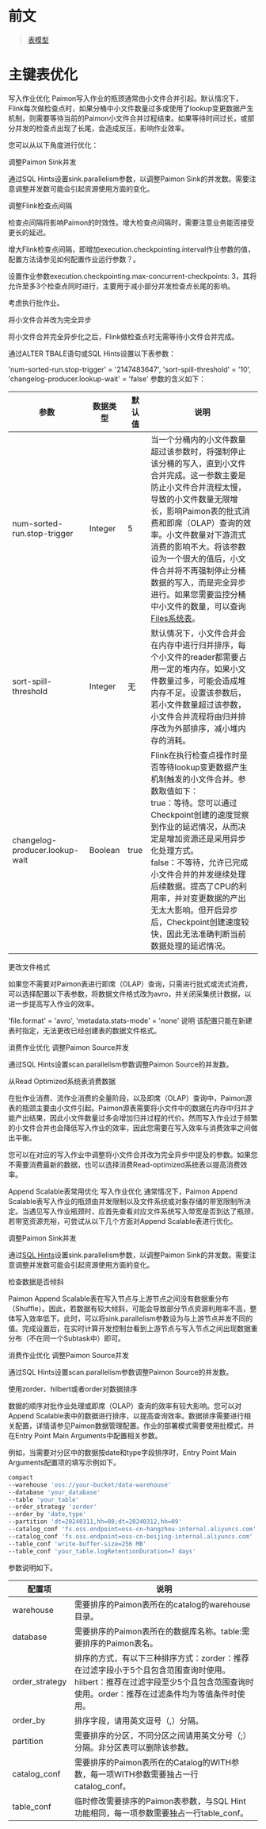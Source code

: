 # 前文
> [表模型](https://help.aliyun.com/zh/flink/use-cases/basic-concepts?spm=a2c4g.11186623.0.0.167a719ekfAuH4#64abb97f8fnfe)
# 主键表优化
写入作业优化
Paimon写入作业的瓶颈通常由小文件合并引起。默认情况下，Flink每次做检查点时，如果分桶中小文件数量过多或使用了lookup变更数据产生机制，则需要等待当前的Paimon小文件合并过程结束。如果等待时间过长，或部分并发的检查点出现了长尾，会造成反压，影响作业效率。

您可以从以下角度进行优化：

调整Paimon Sink并发

通过SQL Hints设置sink.parallelism参数，以调整Paimon Sink的并发数。需要注意调整并发数可能会引起资源使用方面的变化。

调整Flink检查点间隔

检查点间隔将影响Paimon的时效性。增大检查点间隔时，需要注意业务能否接受更长的延迟。

增大Flink检查点间隔，即增加execution.checkpointing.interval作业参数的值，配置方法请参见如何配置作业运行参数？。

设置作业参数execution.checkpointing.max-concurrent-checkpoints: 3，其将允许至多3个检查点同时进行，主要用于减小部分并发检查点长尾的影响。

考虑执行批作业。

将小文件合并改为完全异步

将小文件合并完全异步化之后，Flink做检查点时无需等待小文件合并完成。

通过ALTER TBALE语句或SQL Hints设置以下表参数：

 
'num-sorted-run.stop-trigger' = '2147483647',
'sort-spill-threshold' = '10',
'changelog-producer.lookup-wait' = 'false'
参数的含义如下：

|参数 | 数据类型 | 默认值 | 说明|
| -- | -- | -- | -- |
| num-sorted-run.stop-trigger | Integer | 5 | 当一个分桶内的小文件数量超过该参数时，将强制停止该分桶的写入，直到小文件合并完成。这一参数主要是防止小文件合并流程太慢，导致的小文件数量无限增长，影响Paimon表的批式消费和即席（OLAP）查询的效率。小文件数量对下游流式消费的影响不大。将该参数设为一个很大的值后，小文件合并将不再强制停止分桶数据的写入，而是完全异步进行。如果您需要监控分桶中小文件的数量，可以查询 [Files系统表](https://help.aliyun.com/zh/flink/use-cases/paimon-system-table?spm=a2c4g.11186623.0.0.4fd59c454Jruv5#89c4fd9625xl4)。|
| sort-spill-threshold | Integer | 无 | 默认情况下，小文件合并会在内存中进行归并排序，每个小文件的reader都需要占用一定的堆内存。如果小文件数量过多，可能会造成堆内存不足。设置该参数后，若小文件数量超过该参数，小文件合并流程将由归并排序改为外部排序，减小堆内存的消耗。 |
| changelog-producer.lookup-wait | Boolean | true | Flink在执行检查点操作时是否等待lookup变更数据产生机制触发的小文件合并。参数取值如下：<br>true：等待。您可以通过Checkpoint创建的速度觉察到作业的延迟情况，从而决定是增加资源还是采用异步化处理方式。<br>false：不等待，允许已完成小文件合并的并发继续处理后续数据。提高了CPU的利用率，并对变更数据的产出无太大影响。但开启异步后，Checkpoint创建速度较快，因此无法准确判断当前数据处理的延迟情况。 |

更改文件格式

如果您不需要对Paimon表进行即席（OLAP）查询，只需进行批式或流式消费，可以选择配置以下表参数，将数据文件格式改为avro，并关闭采集统计数据，以进一步提高写入作业的效率。

 
'file.format' = 'avro',
'metadata.stats-mode' = 'none'
说明
该配置只能在新建表时指定，无法更改已经创建表的数据文件格式。

消费作业优化
调整Paimon Source并发

通过SQL Hints设置scan.parallelism参数调整Paimon Source的并发数。

从Read Optimized系统表消费数据

在批作业消费、流作业消费的全量阶段，以及即席（OLAP）查询中，Paimon源表的瓶颈主要由小文件引起。Paimon源表需要将小文件中的数据在内存中归并才能产出结果，因此小文件数量过多会增加归并过程的代价。然而写入作业过于频繁的小文件合并也会降低写入作业的效率，因此您需要在写入效率与消费效率之间做出平衡。

您可以在对应的写入作业中调整将小文件合并改为完全异步中提及的参数。如果您不需要消费最新的数据，也可以选择消费Read-optimized系统表以提高消费效率。

Append Scalable表常用优化
写入作业优化
通常情况下，Paimon Append Scalable表写入作业的瓶颈由并发限制以及文件系统或对象存储的带宽限制所决定。当遇见写入作业瓶颈时，应首先查看对应文件系统写入带宽是否到达了瓶颈，若带宽资源充裕，可尝试从以下几个方面对Append Scalable表进行优化。

调整Paimon Sink并发

通过[SQL Hints](https://help.aliyun.com/zh/flink/user-guide/manage-apache-paimon-catalogs?spm=a2c4g.11186623.0.0.4fd59c45MSrzsH#c4d92b2f0fl6k)设置sink.parallelism参数，以调整Paimon Sink的并发数。需要注意调整并发数可能会引起资源使用方面的变化。

检查数据是否倾斜

Paimon Append Scalable表在写入节点与上游节点之间没有数据重分布（Shuffle）。因此，若数据有较大倾斜，可能会导致部分节点资源利用率不高，整体写入效率低下。此时，可以将sink.parallelism参数设为与上游节点并发不同的值。完成设置后，在实时计算开发控制台看到上游节点与写入节点之间出现数据重分布（不在同一个Subtask中）即可。

消费作业优化
调整Paimon Source并发

通过SQL Hints设置scan.parallelism参数调整Paimon Source的并发数。

使用zorder、hilbert或者order对数据排序

数据的顺序对批作业处理或即席（OLAP）查询的效率有较大影响。您可以对Append Scalable表中的数据进行排序，以提高查询效率。数据排序需要进行相关配置，详情请参见Paimon数据管理配置。作业的部署模式需要使用批模式，并在Entry Point Main Arguments中配置相关参数。

例如，当需要对分区中的数据按date和type字段排序时，Entry Point Main Arguments配置项的填写示例如下。

```bash
compact
--warehouse 'oss://your-bucket/data-warehouse'
--database 'your_database'
--table 'your_table'
--order_strategy 'zorder'
--order_by 'date,type'
--partition 'dt=20240311,hh=08;dt=20240312,hh=09'
--catalog_conf 'fs.oss.endpoint=oss-cn-hangzhou-internal.aliyuncs.com'
--catalog_conf 'fs.oss.endpoint=oss-cn-beijing-internal.aliyuncs.com'
--table_conf 'write-buffer-size=256 MB'
--table_conf 'your_table.logRetentionDuration=7 days'
```
参数说明如下。

| 配置项 | 说明 |
| -- | -- |
| warehouse | 需要排序的Paimon表所在的catalog的warehouse目录。|
|database|需要排序的Paimon表所在的数据库名称。table:需要排序的Paimon表名。|
| order_strategy |排序的方式，有以下三种排序方式：zorder：推荐在过滤字段小于5个且包含范围查询时使用。hilbert：推荐在过滤字段至少5个且包含范围查询时使用。order：推荐在过滤条件均为等值条件时使用。
|order_by|排序字段，请用英文逗号（,）分隔。
|partition|需要排序的分区，不同分区之间请用英文分号（;）分隔。非分区表可以删除该参数。
|catalog_conf|需要排序的Paimon表所在的Catalog的WITH参数，每一项WITH参数需要独占一行catalog_conf。
|table_conf|临时修改需要排序的Paimon表参数，与SQL Hint功能相同，每一项参数需要独占一行table_conf。
